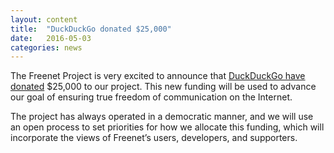 ```yaml
---
layout: content
title:  "DuckDuckGo donated $25,000"
date:   2016-05-03
categories: news
---
```

The Freenet Project is very excited to announce that [DuckDuckGo have donated][ddg_url] $25,000 to our project.
This new funding will be used to advance our goal of ensuring true freedom of communication on the Internet.

The project has always operated in a democratic manner, and we will use an open process to set priorities for how we allocate this funding, which will incorporate the views of Freenet’s users, developers, and supporters.

[ddg_url]: https://duck.co/blog/post/303/2016-foss-donations-announcement
